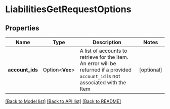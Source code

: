 # LiabilitiesGetRequestOptions

## Properties

Name | Type | Description | Notes
------------ | ------------- | ------------- | -------------
**account_ids** | Option<**Vec<String>**> | A list of accounts to retrieve for the Item.  An error will be returned if a provided `account_id` is not associated with the Item | [optional]

[[Back to Model list]](../README.md#documentation-for-models) [[Back to API list]](../README.md#documentation-for-api-endpoints) [[Back to README]](../README.md)


